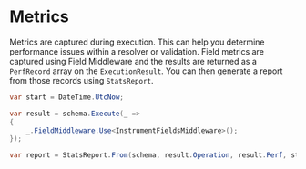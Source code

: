 # Metrics

Metrics are captured during execution.  This can help you determine performance issues within a resolver or validation.  Field metrics are captured using Field Middleware and the results are returned as a `PerfRecord` array on the `ExecutionResult`.  You can then generate a report from those records using `StatsReport`.

```csharp
var start = DateTime.UtcNow;

var result = schema.Execute(_ =>
{
    _.FieldMiddleware.Use<InstrumentFieldsMiddleware>();
});

var report = StatsReport.From(schema, result.Operation, result.Perf, start);
```
